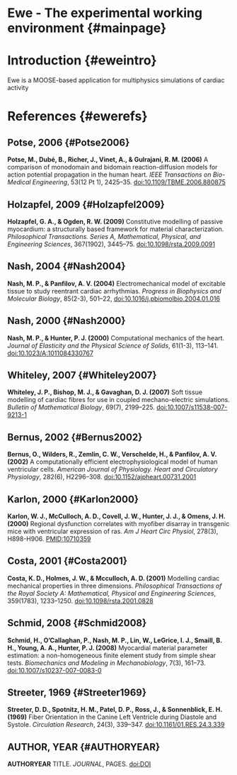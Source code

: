 Ewe - The experimental working environment {#mainpage}
=============================================

Introduction {#eweintro}
=============================================

Ewe is a MOOSE-based application for multiphysics simulations of cardiac activity

References {#ewerefs}
=============================================

Potse, 2006 {#Potse2006}
---------------------------------------------
**Potse, M., Dubé, B., Richer, J., Vinet, A., & Gulrajani, R. M. (2006)**
A comparison of monodomain and bidomain reaction-diffusion models for action potential propagation in the human heart.
*IEEE Transactions on Bio-Medical Engineering*, 53(12 Pt 1), 2425–35.
[doi:10.1109/TBME.2006.880875](http://dx.doi.org/10.1109/TBME.2006.880875)

Holzapfel, 2009 {#Holzapfel2009}
---------------------------------------------
**Holzapfel, G. A., & Ogden, R. W. (2009)**
Constitutive modelling of passive myocardium: a structurally based framework for material characterization.
*Philosophical Transactions. Series A, Mathematical, Physical, and Engineering Sciences*, 367(1902), 3445–75.
[doi:10.1098/rsta.2009.0091](http://dx.doi.org/10.1098/rsta.2009.0091)

Nash, 2004 {#Nash2004}
---------------------------------------------
**Nash, M. P., & Panfilov, A. V. (2004)**
Electromechanical model of excitable tissue to study reentrant cardiac arrhythmias.
*Progress in Biophysics and Molecular Biology*, 85(2-3), 501–22,
[doi:10.1016/j.pbiomolbio.2004.01.016](http://dx.doi.org/10.1016/j.pbiomolbio.2004.01.016)

Nash, 2000 {#Nash2000}
---------------------------------------------
**Nash, M. P., & Hunter, P. J. (2000)**
Computational mechanics of the heart.
*Journal of Elasticity and the Physical Science of Solids*, 61(1-3), 113–141.
[doi:10.1023/A:1011084330767](http://dx.doi.org/10.1023/A:1011084330767)

Whiteley, 2007 {#Whiteley2007}
---------------------------------------------
**Whiteley, J. P., Bishop, M. J., & Gavaghan, D. J. (2007)**
Soft tissue modelling of cardiac fibres for use in coupled mechano-electric simulations.
*Bulletin of Mathematical Biology*, 69(7), 2199–225.
[doi:10.1007/s11538-007-9213-1](http://dx.doi.org/10.1007/s11538-007-9213-1)

Bernus, 2002 {#Bernus2002}
---------------------------------------------
**Bernus, O., Wilders, R., Zemlin, C. W., Verschelde, H., & Panfilov, A. V. (2002)**
A computationally efficient electrophysiological model of human ventricular cells.
*American Journal of Physiology. Heart and Circulatory Physiology*, 282(6), H2296–308.
[doi:10.1152/ajpheart.00731.2001](http://dx.doi.org/10.1152/ajpheart.00731.2001)

Karlon, 2000 {#Karlon2000}
---------------------------------------------
**Karlon, W. J., McCulloch, A. D., Covell, J. W., Hunter, J. J., & Omens, J. H. (2000)**
Regional dysfunction correlates with myofiber disarray in transgenic mice with ventricular expression of ras.
*Am J Heart Circ Physiol*, 278(3), H898-H906.
[PMID:10710359](www.ncbi.nlm.nih.gov/pubmed/10710359)

Costa, 2001 {#Costa2001}
---------------------------------------------
**Costa, K. D., Holmes, J. W., & Mcculloch, A. D. (2001)**
Modelling cardiac mechanical properties in three dimensions.
*Philosophical Transactions of the Royal Society A: Mathematical, Physical and Engineering Sciences*, 359(1783), 1233–1250.
[doi:10.1098/rsta.2001.0828](http://dx.doi.org/10.1098/rsta.2001.0828)

Schmid, 2008 {#Schmid2008}
---------------------------------------------
**Schmid, H., O’Callaghan, P., Nash, M. P., Lin, W., LeGrice, I. J., Smaill, B. H., Young, A. A., Hunter, P. J. (2008)**
Myocardial material parameter estimation: a non-homogeneous finite element study from simple shear tests.
*Biomechanics and Modeling in Mechanobiology*, 7(3), 161–73.
[doi:10.1007/s10237-007-0083-0](http://dx.doi.org/10.1007/s10237-007-0083-0)

Streeter, 1969 {#Streeter1969}
---------------------------------------------
**Streeter, D. D., Spotnitz, H. M., Patel, D. P., Ross, J., & Sonnenblick, E. H. (1969)**
Fiber Orientation in the Canine Left Ventricle during Diastole and Systole.
*Circulation Research*, 24(3), 339–347.
[doi:10.1161/01.RES.24.3.339](http://dx.doi.org/10.1161/01.RES.24.3.339)


AUTHOR, YEAR {#AUTHORYEAR}
---------------------------------------------
**AUTHORYEAR**
TITLE.
*JOURNAL*, PAGES.
[doi:DOI](http://dx.doi.org/DOI)
